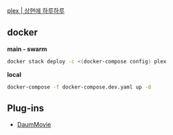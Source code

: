 [plex | 상현에 하루하루](https://hyeon.pro/dev/tag/plex)
## docker

**main - swarm**

```sh
docker stack deploy -c <(docker-compose config) plex
```

**local**

```sh
docker-compose -f docker-compose.dev.yaml up -d
```


## Plug-ins

- [DaumMovie](https://github.com/axfree/DaumMovie.bundle)

